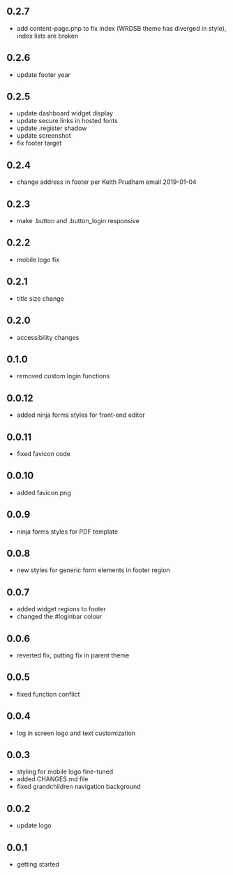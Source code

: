 ## 0.2.7
+ add content-page.php to fix index (WRDSB theme has diverged in style), index lists are broken

## 0.2.6
+ update footer year

## 0.2.5
+ update dashboard widget display
+ update secure links in hosted fonts
+ update .register shadow
+ update screenshot
+ fix footer target

## 0.2.4
+ change address in footer per Keith Prudham email 2019-01-04

## 0.2.3
+ make .button and .button_login responsive

## 0.2.2
+ mobile logo fix

## 0.2.1
+ title size change

## 0.2.0
+ accessibility changes

## 0.1.0
+ removed custom login functions

## 0.0.12
+ added ninja forms styles for front-end editor

## 0.0.11
+ fixed favicon code

## 0.0.10
+ added favicon.png

## 0.0.9
+ ninja forms styles for PDF template

## 0.0.8
+ new styles for generic form elements in footer region

## 0.0.7
+ added widget regions to footer
+ changed the #loginbar colour

## 0.0.6
+ reverted fix, putting fix in parent theme

## 0.0.5
+ fixed function conflict

## 0.0.4
+ log in screen logo and text customization

## 0.0.3
+ styling for mobile logo fine-tuned
+ added CHANGES.md file
+ fixed grandchildren navigation background

## 0.0.2
+ update logo

## 0.0.1
+ getting started
